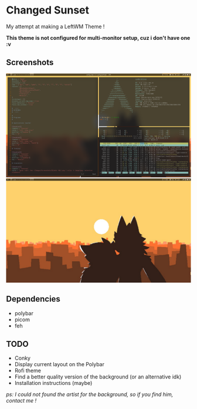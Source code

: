 # Changed Sunset

My attempt at making a LeftWM Theme !

**This theme is not configured for multi-monitor setup, cuz i don't have one :v**

## Screenshots

![](./screenshots/filled.png)
![](./screenshots/empty.png)

## Dependencies

- polybar
- picom
- feh

## TODO

- Conky
- Display current layout on the Polybar
- Rofi theme
- Find a better quality version of the background (or an alternative idk)
- Installation instructions (maybe)

*ps: I could not found the artist for the background, so if you find him, contact me !*
